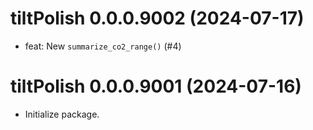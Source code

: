 <!-- NEWS.md is maintained by https://cynkra.github.io/fledge, do not edit -->

# tiltPolish 0.0.0.9002 (2024-07-17)

* feat: New `summarize_co2_range()` (#4)

# tiltPolish 0.0.0.9001 (2024-07-16)

* Initialize package.
